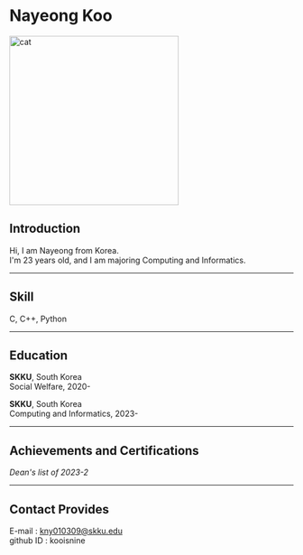 # Nayeong Koo

<img src = "./짱귀여운고양이.jpeg" width = "300px" hegith = "400px" title = "cat"/>


## Introduction
Hi, I am Nayeong from Korea. \
I'm 23 years old, and I am majoring Computing and Informatics. 

---

## Skill
C, C++, Python

---

## Education
**SKKU**, South Korea\
Social Welfare, 2020-

**SKKU**, South Korea\
Computing and Informatics, 2023-

---

## Achievements and Certifications
_Dean's list of 2023-2_

---

## Contact Provides
E-mail : kny010309@skku.edu\
github ID : kooisnine
